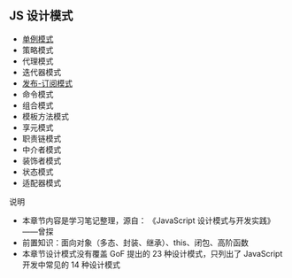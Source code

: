 ## JS 设计模式

- [单例模式](./singleton.md)
- 策略模式
- 代理模式
- 迭代器模式
- [发布-订阅模式](./pubSub.md)
- 命令模式
- 组合模式
- 模板方法模式
- 享元模式
- 职责链模式
- 中介者模式
- 装饰者模式
- 状态模式
- 适配器模式

说明

- 本章节内容是学习笔记整理，源自： 《JavaScript 设计模式与开发实践》——曾探
- 前置知识：面向对象（多态、封装、继承）、this、闭包、高阶函数
- 本章节设计模式没有覆盖 GoF 提出的 23 种设计模式，只列出了 JavaScript 开发中常见的 14 种设计模式
